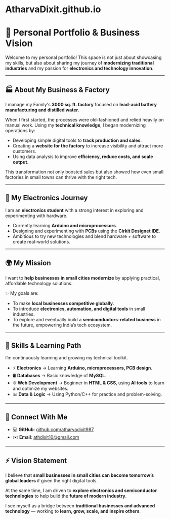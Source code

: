 # AtharvaDixit.github.io
# 🌌 Personal Portfolio & Business Vision  

Welcome to my personal portfolio! This space is not just about showcasing my skills, but also about sharing my journey of **modernizing traditional industries** and my passion for **electronics and technology innovation**.  

---

## 🏭 About My Business & Factory  
I manage my Family's **3000 sq. ft. factory** focused on **lead-acid battery manufacturing and distilled water**.  

When I first started, the processes were old-fashioned and relied heavily on manual work. Using my **technical knowledge**, I began modernizing operations by:  
- Developing simple digital tools to **track production and sales**.  
- Creating a **website for the factory** to increase visibility and attract more customers.  
- Using data analysis to improve **efficiency, reduce costs, and scale output**.  

This transformation not only boosted sales but also showed how even small factories in small towns can thrive with the right tech.  

---

## 📡 My Electronics Journey  
I am an **electronics student** with a strong interest in exploring and experimenting with hardware.  

- Currently learning **Arduino and microprocessors**.  
- Designing and experimenting with **PCBs** using the **Cirkit Designet IDE**.  
- Ambitious to try new technologies and blend hardware + software to create real-world solutions.  

---

## 🌍 My Mission  
I want to **help businesses in small cities modernize** by applying practical, affordable technology solutions.  

✨ My goals are:  
- To make **local businesses competitive globally**.  
- To introduce **electronics, automation, and digital tools** in small industries.  
- To explore and eventually build a **semiconductors-related business** in the future, empowering India’s tech ecosystem.  

---

## 🚀 Skills & Learning Path  
I’m continuously learning and growing my technical toolkit.  
  
- ⚡ **Electronics** → Learning **Arduino, microprocessors, PCB design**.  
- 🛢️ **Databases** → Basic knowledge of **MySQL**.  
- 🌐 **Web Development** → Beginner in **HTML & CSS**, using **AI tools** to learn and optimize my websites.  
- 📊 **Data & Logic** → Using Python/C++ for practice and problem-solving.  

---

## 🔗 Connect With Me  
- 💻 **GitHub**: [github.com/atharvadixit987](https://github.com/atharvadixit987)  
- ✉️ **Email**: athdixit10@gmail.com  

---

## ⚡ Vision Statement  
I believe that **small businesses in small cities can become tomorrow’s global leaders** if given the right digital tools.  

At the same time, I am driven to **explore electronics and semiconductor technologies** to help build the **future of modern industry**.  

I see myself as a bridge between **traditional businesses and advanced technology** — working to **learn, grow, scale, and inspire others**.  

